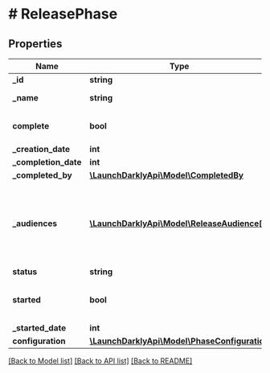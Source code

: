 # # ReleasePhase

## Properties

Name | Type | Description | Notes
------------ | ------------- | ------------- | -------------
**_id** | **string** | The phase ID |
**_name** | **string** | The release phase name |
**complete** | **bool** | Whether this phase is complete |
**_creation_date** | **int** |  |
**_completion_date** | **int** |  | [optional]
**_completed_by** | [**\LaunchDarklyApi\Model\CompletedBy**](CompletedBy.md) |  | [optional]
**_audiences** | [**\LaunchDarklyApi\Model\ReleaseAudience[]**](ReleaseAudience.md) | A logical grouping of one or more environments that share attributes for rolling out changes |
**status** | **string** |  | [optional]
**started** | **bool** | Whether or not this phase has started | [optional]
**_started_date** | **int** |  | [optional]
**configuration** | [**\LaunchDarklyApi\Model\PhaseConfiguration**](PhaseConfiguration.md) |  | [optional]

[[Back to Model list]](../../README.md#models) [[Back to API list]](../../README.md#endpoints) [[Back to README]](../../README.md)
